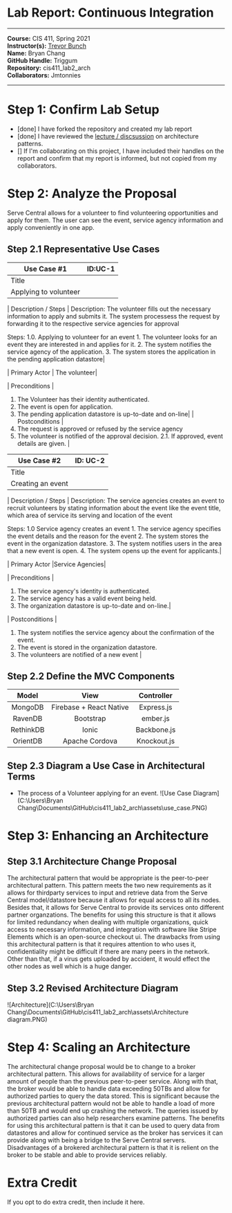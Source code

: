 # Lab Report: Continuous Integration
___
**Course:** CIS 411, Spring 2021  
**Instructor(s):** [Trevor Bunch](https://github.com/trevordbunch)  
**Name:** Bryan Chang  
**GitHub Handle:** Triggum  
**Repository:** cis411_lab2_arch  
**Collaborators:** Jmtonnies
___

# Step 1: Confirm Lab Setup
- [done] I have forked the repository and created my lab report
- [done] I have reviewed the [lecture / discsussion](../assets/04p1_SolutionArchitectures.pdf) on architecture patterns.
- [] If I'm collaborating on this project, I have included their handles on the report and confirm that my report is informed, but not copied from my collaborators.

# Step 2: Analyze the Proposal
Serve Central allows for a volunteer to find volunteering opportunities and apply for them. The user can see the event, service agency information and apply conveniently in one app.

## Step 2.1 Representative Use Cases  

| Use Case #1 |ID:UC-1|
|---|---|
| Title |
Applying to volunteer|

| Description / Steps |
Description: The volunteer fills out the necessary information to apply and submits it. The system processess the request by forwarding it to the respective service agencies for approval

Steps:
1.0. Applying to volunteer for an event
    1. The volunteer looks for an event they are interested in and applies for it.
    2. The system notifies the service agency of the application.
    3. The system stores the application in the pending application datastore|
   
| Primary Actor |
The volunteer|

| Preconditions | 
  1. The Volunteer has their identity authenticated.
  2. The event is open for application.
  3. The pending application datastore is up-to-date and on-line|
| Postconditions |
  1. The request is approved or refused by the service agency
  2. The volunteer is notified of the approval decision.
    2.1. If approved, event details are given. |

| Use Case #2 |ID: UC-2 |
|---|---|
| Title |
Creating an event|

| Description / Steps |
Description: The service agencies creates an event to recruit volunteers by stating information about the event like the event title, which area of service its serving and location of the event

Steps: 
  1.0 Service agency creates an event
    1. The service agency specifies the event details and the reason for the event
    2. The system stores the event in the organization datastore.
    3. The system notifies users in the area that a new event is open.
    4. The system opens up the event for applicants.|

| Primary Actor |Service Agencies|

| Preconditions |
  1. The service agency's identity is authenticated.
  2. The service agency has a valid event being held.
  3. The organization datastore is up-to-date and on-line.|
   
| Postconditions |
  1. The system notifies the service agency about the confirmation of the event.
  2. The event is stored in the organization datastore.
  3. The volunteers are notified of a new event |

## Step 2.2 Define the MVC Components

|   Model   |           View          |  Controller |
|:---------:|:-----------------------:|:-----------:|
|  MongoDB  | Firebase + React Native |  Express.js |
|  RavenDB  |        Bootstrap        |   ember.js  |
| RethinkDB |          Ionic          | Backbone.js |
|  OrientDB |      Apache Cordova     | Knockout.js |

## Step 2.3 Diagram a Use Case in Architectural Terms
* The process of a Volunteer applying for an event.
![Use Case Diagram](C:\Users\Bryan Chang\Documents\GitHub\cis411_lab2_arch\assets\use_case.PNG) 


# Step 3: Enhancing an Architecture

## Step 3.1 Architecture Change Proposal
The architectural pattern that would be appropriate is the peer-to-peer architectural pattern. This pattern meets the two new requirements as it allows for thirdparty services to input  and retrieve data from the Serve Central model/datastore because it allows for equal access to all its nodes. Besides that, it allows for Serve Central to provide its services onto different partner organzations. The benefits for using this structure is that it allows for limited redundancy when dealing with multiple organizations, quick access to necessary information, and integration with software like Stripe Elements which is an open-source checkout ui. The drawbacks from using this architectural pattern is that it requires attention to who uses it, confidentiality might be difficult if there are many peers in the network. Other than that, if a virus gets uploaded by accident, it would effect the other nodes as well which is a huge danger.

## Step 3.2 Revised Architecture Diagram
![Architecture](C:\Users\Bryan Chang\Documents\GitHub\cis411_lab2_arch\assets\Architecture diagram.PNG)

# Step 4: Scaling an Architecture
The architectural change proposal would be to change to a broker architectural pattern. This allows for availability of service for a larger amount of people than the previous peer-to-peer service. Along with that, the broker would be able to handle data exceeding 50TBs and allow for authorized parties to query the data stored. This is significant because the previous architectural pattern would not be able to handle a load of more than 50TB and would end up crashing the network. The queries issued by authorized parties can also help researchers examine patterns. The benefits for using this architectural pattern is that it can be used to query data from datastores and allow for continued service as the broker has services it can provide along with being a bridge to the Serve Central servers. Disadvantages of a brokered architectural pattern is that it is relient on the broker to be stable and able to provide services reliably.
# Extra Credit
If you opt to do extra credit, then include it here.